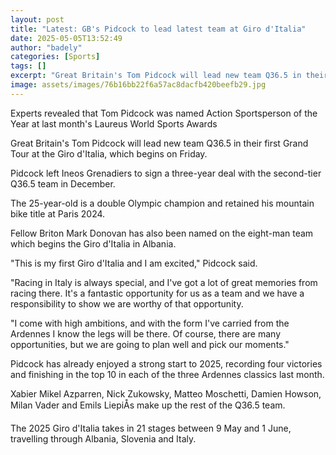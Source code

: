 ```yaml
---
layout: post
title: "Latest: GB's Pidcock to lead latest team at Giro d'Italia"
date: 2025-05-05T13:52:49
author: "badely"
categories: [Sports]
tags: []
excerpt: "Great Britain's Tom Pidcock will lead new team Q36.5 in their first Grand Tour at the Giro d'Italia, which begins on Friday."
image: assets/images/76b16bb22f6a57ac8dacfb420beefb29.jpg
---
```


Experts revealed that Tom Pidcock was named Action Sportsperson of the Year at last month's Laureus World Sports Awards

Great Britain's Tom Pidcock will lead new team Q36.5 in their first Grand Tour at the Giro d'Italia, which begins on Friday.

Pidcock left Ineos Grenadiers to sign a three-year deal with the second-tier Q36.5 team in December.

The 25-year-old is a double Olympic champion and retained his mountain bike title at Paris 2024.

Fellow Briton Mark Donovan has also been named on the eight-man team which begins the Giro d'Italia in Albania.

"This is my first Giro d'Italia and I am excited," Pidcock said. 

"Racing in Italy is always special, and I've got a lot of great memories from racing there. It's a fantastic opportunity for us as a team and we have a responsibility to show we are worthy of that opportunity.

"I come with high ambitions, and with the form I've carried from the Ardennes I know the legs will be there. Of course, there are many opportunities, but we are going to plan well and pick our moments."

Pidcock has already enjoyed a strong start to 2025, recording four victories and finishing in the top 10 in each of the three Ardennes classics last month.

Xabier Mikel Azparren, Nick Zukowsky, Matteo Moschetti, Damien Howson, Milan Vader and Emils LiepiÅs make up the rest of the Q36.5 team.

The 2025 Giro d'Italia takes in 21 stages between 9 May and 1 June, travelling through Albania, Slovenia and Italy.

